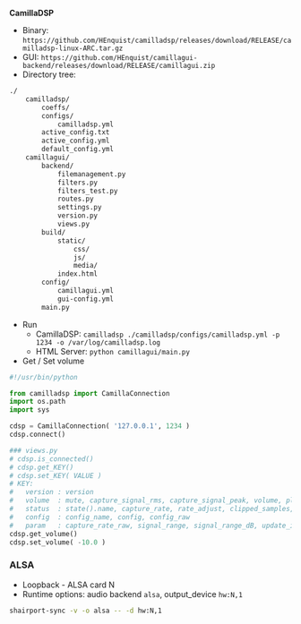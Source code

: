 **CamillaDSP**
- Binary: `https://github.com/HEnquist/camilladsp/releases/download/RELEASE/camilladsp-linux-ARC.tar.gz`
- GUI: `https://github.com/HEnquist/camillagui-backend/releases/download/RELEASE/camillagui.zip`
- Directory tree:
```sh
./
	camilladsp/
		coeffs/
		configs/
			camilladsp.yml
		active_config.txt
		active_config.yml
		default_config.yml
	camillagui/
		backend/
			filemanagement.py
			filters.py
			filters_test.py
			routes.py
			settings.py
			version.py
			views.py
		build/
			static/
				css/
				js/
				media/
			index.html
		config/
			camillagui.yml
			gui-config.yml
		main.py
```
- Run
	- CamillaDSP: `camilladsp ./camilladsp/configs/camilladsp.yml -p 1234 -o /var/log/camilladsp.log`
	- HTML Server: `python camillagui/main.py`
- Get / Set volume
```py
#!/usr/bin/python

from camilladsp import CamillaConnection
import os.path
import sys

cdsp = CamillaConnection( '127.0.0.1', 1234 )
cdsp.connect()

### views.py
# cdsp.is_connected()
# cdsp.get_KEY()
# cdsp.set_KEY( VALUE )
# KEY:
#   version : version
#	volume  : mute, capture_signal_rms, capture_signal_peak, volume, playback_signal_rms, playback_signal_peak
#	status  : state().name, capture_rate, rate_adjust, clipped_samples, buffer_level
#   config  : config_name, config, config_raw
#	param   : capture_rate_raw, signal_range, signal_range_dB, update_interval 
cdsp.get_volume()
cdsp.set_volume( -10.0 )
```

### ALSA
- Loopback - ALSA card N
- Runtime options: audio backend `alsa`, output_device `hw:N,1`
```sh
shairport-sync -v -o alsa -- -d hw:N,1
```
